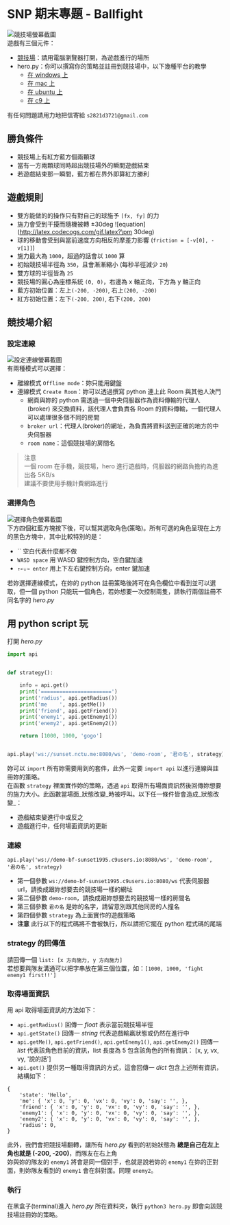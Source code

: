 # SNP 期末專題 - Ballfight

![競技場螢幕截圖](images/arena.png)  
遊戲有三個元件：
- [競技場](http://snp2016.nctu.me/)：請用電腦瀏覽器打開，為遊戲進行的場所
- hero.py：你可以撰寫你的策略並註冊到競技場中，以下幾種平台的教學
    - [在 windows 上](install/ballfight-windows.md)
    - [在 mac 上](install/ballfight-mac.md)
    - [在 ubuntu 上](install/ballfight-ubuntu.md)
    - [在 c9 上](install/ballfight-c9.md)

有任何問題請用力地把信寄給 `s2821d3721@gmail.com`  




## 勝負條件
- 競技場上有紅方藍方個兩顆球
- 當有一方兩顆球同時超出競技場外的瞬間遊戲結束
- 若遊戲結束那一瞬間，藍方都在界外即算紅方勝利




## 遊戲規則
- 雙方能做的的操作只有對自己的球施予 `[fx, fy]` 的力
- 施力會受到干擾而隨機被轉 ±30deg ![equation](http://latex.codecogs.com/gif.latex?\pm 30deg)
- 球的移動會受到與當前速度方向相反的摩差力影響 (`friction = [-v[0], -v[1]]`)
- 施力最大為 `1000`，超過的話會以 `1000` 算
- 初始競技場半徑為 `350`，且會漸漸縮小 (每秒半徑減少 `20`)
- 雙方球的半徑皆為 `25`
- 競技場的圓心為座標系統 `(0, 0)`，右邊為 x 軸正向，下方為 y 軸正向
- 藍方初始位置：左上`(-200, -200)`, 右上`(200, -200)`
- 紅方初始位置：左下`(-200, 200)`, 右下`(200, 200)`




## 競技場介紹

### 設定連線
![設定連線螢幕截圖](images/arena-1.png)  
有兩種模式可以選擇：  
- 離線模式 `Offline mode`：妳只能用鍵盤
- 連線模式 `Create Room`：妳可以透過撰寫 python 連上此 Room 與其他人決鬥
    - 網頁與妳的 python 需透過一個中央伺服器作為資料傳輸的代理人 (broker) 來交換資料，該代理人會負責各 Room 的資料傳輸，一個代理人可以處理很多個不同的房間
    - `broker url`：代理人(broker)的網址，為負責將資料送到正確的地方的中央伺服器
    - `room name`：這個競技場的房間名

> 注意  
> 一個 room 在手機，競技場，hero 進行遊戲時，伺服器的網路負擔約為進出各 5KB/s  
> 建議不要使用手機計費網路進行  



### 選擇角色
![選擇角色螢幕截圖](images/arena-2.png)  
下方四個紅藍方塊按下後，可以幫其選取角色(策略)。所有可選的角色呈現在上方的黑色方塊中，其中比較特別的是：  
- `` 空白代表什麼都不做
- `WASD space` 用 WASD 鍵控制方向，空白鍵加速
- `↑←↓→ enter` 用上下左右鍵控制方向，enter 鍵加速  

若妳選擇連線模式，在妳的 python 註冊策略後將可在角色欄位中看到並可以選取，但一個 python 只能玩一個角色，若妳想要一次控制兩隻，請執行兩個註冊不同名字的 _hero.py_  




## 用 python script 玩

打開 _hero.py_
```python
import api


def strategy():

    info = api.get()
    print('=======================')
    print('radius', api.getRadius())
    print('me    ', api.getMe())
    print('friend', api.getFriend())
    print('enemy1', api.getEnemy1())
    print('enemy2', api.getEnemy2())

    return [1000, 1000, 'gogo']


api.play('ws://sunset.nctu.me:8080/ws', 'demo-room', '君の名', strategy)
```
妳可以 `import` 所有妳需要用到的套件，此外一定要 `import api` 以進行連線與註冊妳的策略。  
在函數 `strategy` 裡面實作妳的策略，透過 `api` 取得所有場面資訊然後回傳妳想要的施力大小。此函數當場面_狀態改變_時被呼叫。以下任一條件皆會造成_狀態改變_：  
- 遊戲結束變進行中或反之
- 遊戲進行中，任何場面資訊的更新


### 連線
`api.play('ws://demo-bf-sunset1995.c9users.io:8080/ws', 'demo-room', '君の名', strategy)`  
- 第一個參數 `ws://demo-bf-sunset1995.c9users.io:8080/ws` 代表伺服器 url，請換成跟妳想要去的競技場一樣的網址
- 第二個參數 `demo-room`，請換成跟妳想要去的競技場一樣的房間名
- 第三個參數 `君の名` 是妳的名字，請留意別跟其他同房的人撞名
- 第四個參數 `strategy` 為上面實作的遊戲策略
- __注意__ 此行以下的程式碼將不會被執行，所以請把它擺在 python 程式碼的尾端


### strategy 的回傳值
請回傳一個 `list: [x 方向施力, y 方向施力]`  
若想要與隊友溝通可以把字串放在第三個位置，如：`[1000, 1000, 'fight enemy1 first!!']`  


### 取得場面資訊
用 api 取得場面資訊的方法如下：  
- `api.getRadius()` 回傳一 _float_ 表示當前競技場半徑
- `api.getState()` 回傳一 _string_ 代表遊戲輸贏狀態或仍然在進行中
- `api.getMe()`, `api.getFriend()`, `api.getEnemy1()`, `api.getEnemy2()` 回傳一 _list_ 代表該角色目前的資訊，list 長度為 5 包含該角色的所有資訊： [x, y, vx, vy, '說的話']
- `api.get()` 提供另一種取得資訊的方式，這會回傳一 _dict_ 包含上述所有資訊，結構如下：  
```
{
    'state': 'Hello',
    'me': { 'x': 0, 'y': 0, 'vx': 0, 'vy': 0, 'say': '', },
    'friend': { 'x': 0, 'y': 0, 'vx': 0, 'vy': 0, 'say': '', },
    'enemy1': { 'x': 0, 'y': 0, 'vx': 0, 'vy': 0, 'say': '', },
    'enemy2': { 'x': 0, 'y': 0, 'vx': 0, 'vy': 0, 'say': '', },
    'radius': 0,
}
```
此外，我們會把競技場翻轉，讓所有 _hero.py_ 看到的初始狀態為 __總是自己在左上角也就是 (-200, -200)__，而隊友在右上角  
妳與妳的隊友的 `enemy1` 將會是同一個對手，也就是說若妳的 `enemy1` 在妳的正對面，則妳隊友看到的 `enemy1` 會在斜對面。同理 `enemy2`。  


### 執行
在黑盒子(terminal)進入 _hero.py_ 所在資料夾，執行 `python3 hero.py` 即會向該競技場註冊妳的策略。  
